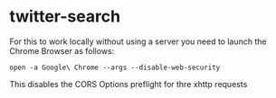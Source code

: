 # twitter-search
For this to work locally without using a server you need to launch the Chrome Browser as follows:

`open -a Google\ Chrome --args --disable-web-security`

This disables the CORS Options preflight for thre xhttp requests
